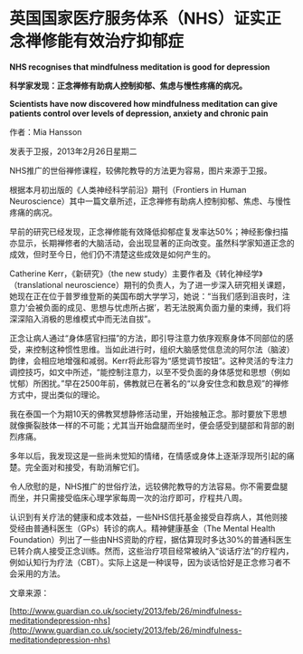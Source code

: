 # 英国国家医疗服务体系（NHS）证实正念禅修能有效治疗抑郁症

**NHS recognises that mindfulness meditation is good for depression**

**科学家发现：正念禅修有助病人控制抑郁、焦虑与慢性疼痛的病况。**

**Scientists have now discovered how mindfulness meditation can give patients control over levels of depression, anxiety and chronic pain**

作者：Mia Hansson

发表于卫报，2013年2月26日星期二

NHS推广的世俗禅修课程，较佛陀教导的方法更为容易，图片来源于卫报。

根据本月初出版的《人类神经科学前沿》期刊（Frontiers in Human Neuroscience）其中一篇文章所述，正念禅修有助病人控制抑郁、焦虑、与慢性疼痛的病况。

早前的研究已经发现，正念禅修能有效降低抑郁症复发率达50%；神经影像扫描亦显示，长期禅修者的大脑活动，会出现显著的正向改变。虽然科学家知道正念的成效，但时至今日，他们仍不清楚这些成效是如何产生的。

Catherine Kerr，《新研究》（the new study）主要作者及《转化神经学》（translational neuroscience）期刊的负责人，为了进一步深入研究相关课题，她现在正在位于普罗维登斯的美国布朗大学学习，她说：“当我们感到沮丧时，注意力‘会被负面的成见、思想与忧虑所占据’，若无法脱离负面力量的束缚，我们将深深陷入消极的思维模式中而无法自拔”。

正念让病人通过“身体感官扫描”的方法，即引导注意力依序观察身体不同部位的感受，来控制这种惯性思维。当如此进行时，组织大脑感觉信息流的阿尔法（脑波）韵律，会相应地增强和减弱。Kerr将此形容为“感觉调节按钮”。这种灵活的专注力调控技巧，如文中所述，“能控制注意力，以至不受负面的身体感觉和思想（例如忧郁）所困扰。”早在2500年前，佛教就已在著名的“以身安住念和数息观”的禅修方式中，提出类似的理论。

我在泰国一个为期10天的佛教冥想静修活动里，开始接触正念。那时要放下思想就像撕裂肢体一样的不可能；尤其当开始盘腿而坐时，便会感受到腿部和背部的剧烈疼痛。

多年以后，我发现这是一些尚未觉知的情绪，在情感或身体上逐渐浮现所引起的痛楚。完全面对和接受，有助消解它们。

令人欣慰的是，NHS推广的世俗疗法，远较佛陀教导的方法容易。你不需要盘腿而坐，并只需接受临床心理学家每周一次的治疗即可，疗程共八周。

认识到有关疗法的健康和成本效益，一些NHS信托基金接受自荐病人，其他则接受经由普通科医生（GPs）转诊的病人。精神健康基金（The Mental Health Foundation）列出了一些由NHS资助的疗程，据估算现时多达30%的普通科医生已转介病人接受正念训练。然而，这些治疗项目经常被纳入“谈话疗法”的疗程内，例如认知行为疗法（CBT）。实际上这是一种误导，因为谈话恰好是正念修习者不会采用的方法。

文章来源：

[http://www.guardian.co.uk/society/2013/feb/26/mindfulness-meditationdepression-nhs](http://www.guardian.co.uk/society/2013/feb/26/mindfulness-meditationdepression-nhs)

